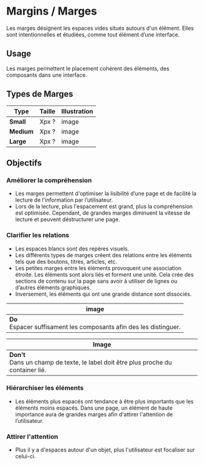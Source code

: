 # Margins / Marges

Les marges désignent les espaces vides situés autours d'un élément.
Elles sont intentionnelles et étudiées, comme tout élément d’une interface.

## Usage

Les marges permettent le placement cohérent des éléments, des composants dans une interface.

## Types de Marges

Type | Taille | Illustration
------------ | ------------- | ------------- |
**Small** | Xpx ? | image
**Medium** |  Xpx ? | image
**Large** |  Xpx ? | image

## Objectifs

### Améliorer la compréhension

- Les marges permettent d'optimiser la lisibilité d’une page et de facilité la lecture de l'information par l’utilisateur.
- Lors de la lecture, plus l'espacement est grand, plus la compréhension est optimisée. Cependant, de grandes marges diminuent la vitesse de lecture et peuvent déstructurer une page.

### Clarifier les relations

- Les espaces blancs sont des repères visuels.
- Les différents types de marges créent des relations entre les éléments tels que des boutons, titres, articles, etc.
- Les petites marges entre les éléments provoquent une association étroite. Les éléments sont alors liés et forment une unité. Cela crée des sections de contenu sur la page sans avoir à utiliser de lignes ou d’autres éléments graphiques.
- Inversement, les éléments qui ont une grande distance sont dissociés.


<div class="do-dont">
 <div class="do">

image |
------------ |
**Do** <br/> Espacer suffisament les composants afin des les distinguer. |

 </div>

 <div class="dont">

Image |
------------ |
**Don’t** <br/> Dans un champ de texte, le label doit être plus proche du container lié. |

 </div>
 </div>


### Hiérarchiser les éléments

- Les éléments plus espacés ont tendance à être plus importants que les éléments moins espacés. Dans une page, un élément de haute importance aura de grandes marges afin d'attirer l'attention de l’utilisateur.

### Attirer l'attention
- Plus il y a d'espaces autour d'un objet, plus l'utilisateur est focaliser sur celui-ci.
